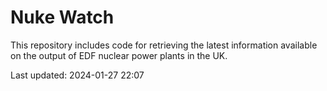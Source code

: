 # Nuke Watch

This repository includes code for retrieving the latest information available on the output of EDF nuclear power plants in the UK.

Last updated: 2024-01-27 22:07